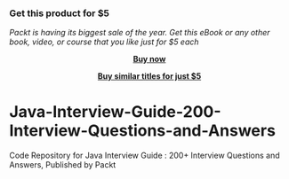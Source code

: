 
### Get this product for $5

<i>Packt is having its biggest sale of the year. Get this eBook or any other book, video, or course that you like just for $5 each</i>


<b><p align='center'>[Buy now](https://packt.link/9781789132328)</p></b>


<b><p align='center'>[Buy similar titles for just $5](https://subscription.packtpub.com/search)</p></b>


# Java-Interview-Guide-200-Interview-Questions-and-Answers
Code Repository for Java Interview Guide : 200+ Interview Questions and Answers, Published by Packt
